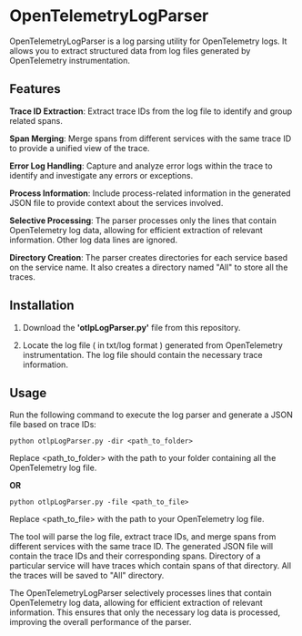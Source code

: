 # OpenTelemetryLogParser

OpenTelemetryLogParser is a log parsing utility for OpenTelemetry logs. It allows you to extract structured data from log files generated by OpenTelemetry instrumentation.

## Features

**Trace ID Extraction**: Extract trace IDs from the log file to identify and group related spans.

**Span Merging**: Merge spans from different services with the same trace ID to provide a unified view of the trace.

**Error Log Handling**: Capture and analyze error logs within the trace to identify and investigate any errors or exceptions.

**Process Information**: Include process-related information in the generated JSON file to provide context about the services involved.

**Selective Processing**: The parser processes only the lines that contain OpenTelemetry log data, allowing for efficient extraction of relevant information. Other log data lines are ignored.

**Directory Creation**: The parser creates directories for each service based on the service name. It also creates a directory named "All" to store all the traces.


## Installation

1. Download the **'otlpLogParser.py'** file from this repository.

2. Locate the log file ( in txt/log format ) generated from OpenTelemetry instrumentation. The log file should contain the necessary trace information.

## Usage
Run the following command to execute the log parser and generate a JSON file based on trace IDs:

```shell
python otlpLogParser.py -dir <path_to_folder>
```
Replace <path_to_folder> with the path to your folder containing all the OpenTelemetry log file.

**OR**
```shell
python otlpLogParser.py -file <path_to_file>
```




Replace <path_to_file> with the path to your OpenTelemetry log file.


The tool will parse the log file, extract trace IDs, and merge spans from different services with the same trace ID. The generated JSON file will contain the trace IDs and their corresponding spans. Directory of a particular service will have traces which contain spans of that directory. All the traces will be saved to "All" directory.

The OpenTelemetryLogParser selectively processes lines that contain OpenTelemetry log data, allowing for efficient extraction of relevant information. This ensures that only the necessary log data is processed, improving the overall performance of the parser.


